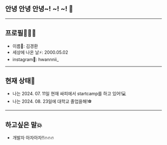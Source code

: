 ## 안녕 안녕 안녕~! ~! ~! 👋





---





## 프로필🕵🏼‍♂️

- 이름🤔: 김경환
- 세상에 나온 날⚡: 2000.05.02
- instagram🌈: hwannnii_





---





## 현재 상태🎉

- 나는 2024. 07. 11일 현재 싸피에서 startcamp를 하고 있어!💻
- 나는 2024. 08. 23일에 대학교 졸업을해!⚽





---




  
## 하고싶은 말💥

- 개발자 아자아자!!🔥🔥🔥


